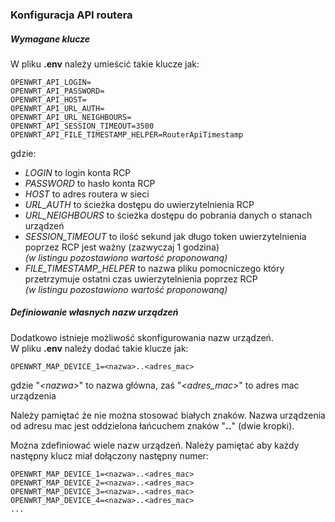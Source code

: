 ### Konfiguracja API routera

##### Wymagane klucze
W pliku **.env** należy umieścić takie klucze jak:

```env
OPENWRT_API_LOGIN=
OPENWRT_API_PASSWORD=
OPENWRT_API_HOST=
OPENWRT_API_URL_AUTH=
OPENWRT_API_URL_NEIGHBOURS=
OPENWRT_API_SESSION_TIMEOUT=3500
OPENWRT_API_FILE_TIMESTAMP_HELPER=RouterApiTimestamp
```
gdzie:
- *LOGIN* to login konta RCP
- *PASSWORD* to hasło konta RCP
- *HOST* to adres routera w sieci
- *URL_AUTH* to ścieżka dostępu do uwierzytelnienia RCP
- *URL_NEIGHBOURS* to ścieżka dostępu do pobrania danych o stanach urządzeń
- *SESSION_TIMEOUT* to ilość sekund jak długo token uwierzytelnienia poprzez RCP jest ważny (zazwyczaj 1 godzina)
<br>*(w listingu pozostawiono wartość proponowaną)*
- *FILE_TIMESTAMP_HELPER* to nazwa pliku pomocniczego który przetrzymuje ostatni czas uwierzytelnienia poprzez RCP
<br>*(w listingu pozostawiono wartość proponowaną)*

##### Definiowanie własnych nazw urządzeń

Dodatkowo istnieje możliwość skonfigurowania nazw urządzeń.
<br>W pliku **.env** należy dodać takie klucze jak:
```env
OPENWRT_MAP_DEVICE_1=<nazwa>..<adres_mac>
```
gdzie "*\<nazwa\>*" to nazwa główna, zaś "*\<adres_mac\>*" to adres mac urządzenia

Należy pamiętać że nie można stosować białych znaków.
Nazwa urządzenia od adresu mac jest oddzielona łańcuchem znaków "__..__" (dwie kropki).

Można zdefiniować wiele nazw urządzeń. Należy pamiętać aby każdy następny klucz miał dołączony następny numer:
```env
OPENWRT_MAP_DEVICE_1=<nazwa>..<adres_mac>
OPENWRT_MAP_DEVICE_2=<nazwa>..<adres_mac>
OPENWRT_MAP_DEVICE_3=<nazwa>..<adres_mac>
OPENWRT_MAP_DEVICE_4=<nazwa>..<adres_mac>
...
```
